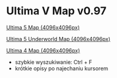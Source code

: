 # Ultima V Map v0.97
[Ultima 5 Map (4096x4096px)](https://drrak.github.io/ultima5/)

[Ultima 5 Underworld Map (4096x4096px)](https://drrak.github.io/ultima5/u/)

[Ultima 4 Map (4096x4096px)](https://drrak.github.io/ultima4/)
 - szybkie wyszukiwanie: Ctrl + F
 - krótkie opisy po najechaniu kursorem
